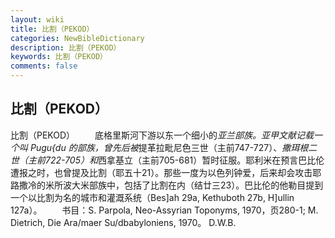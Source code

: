 ```yaml
---
layout: wiki
title: 比割（PEKOD）
categories: NewBibleDictionary
description: 比割（PEKOD）
keywords: 比割（PEKOD）
comments: false
---
```


## 比割（PEKOD）



比割（PEKOD）
　　底格里斯河下游以东一个细小的*亚兰部族。亚甲文献记载一个叫 Pugu{du 的部族，曾先后被*提革拉毗尼色三世（主前747-727）、*撒珥根二世（主前722-705）和*西拿基立（主前705-681）暂时征服。耶利米在预言巴比伦遭报之时，也曾提及比割（耶五十21）。那些一度为以色列钟爱，后来却会攻击耶路撒冷的米所波大米部族中，包括了比割在内（结廿三23）。巴比伦的他勒目提到一个以比割为名的城市和灌溉系统（Bes]ah 29a, Kethuboth 27b, H]ullin 127a）。
　　书目：S. Parpola, Neo-Assyrian Toponyms, 1970，页280-1; M. Dietrich, Die Ara/maer Su/dbabyloniens, 1970。
D.W.B.




